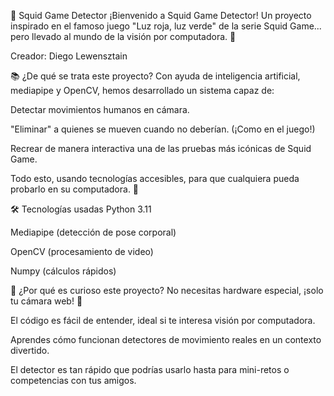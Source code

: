 🦑 Squid Game Detector
¡Bienvenido a Squid Game Detector!
Un proyecto inspirado en el famoso juego "Luz roja, luz verde" de la serie Squid Game... pero llevado al mundo de la visión por computadora. 🎯

Creador: Diego Lewensztain

📚 ¿De qué se trata este proyecto?
Con ayuda de inteligencia artificial, mediapipe y OpenCV, hemos desarrollado un sistema capaz de:

Detectar movimientos humanos en cámara.

"Eliminar" a quienes se mueven cuando no deberían. (¡Como en el juego!)

Recrear de manera interactiva una de las pruebas más icónicas de Squid Game.

Todo esto, usando tecnologías accesibles, para que cualquiera pueda probarlo en su computadora. 🚀

🛠️ Tecnologías usadas
Python 3.11

Mediapipe (detección de pose corporal)

OpenCV (procesamiento de video)

Numpy (cálculos rápidos)

👀 ¿Por qué es curioso este proyecto?
No necesitas hardware especial, ¡solo tu cámara web! 🎥

El código es fácil de entender, ideal si te interesa visión por computadora.

Aprendes cómo funcionan detectores de movimiento reales en un contexto divertido.

El detector es tan rápido que podrías usarlo hasta para mini-retos o competencias con tus amigos.


